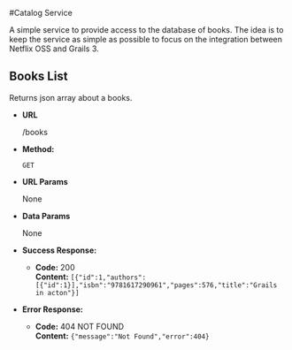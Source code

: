 #Catalog Service

A simple service to provide access to the database of books. The idea is to keep the service as simple as possible to focus on the integration between Netflix OSS and Grails 3.

**Books List**
----
  Returns json array about a books.

* **URL**

  /books

* **Method:**

  `GET`
  
*  **URL Params**

   None

* **Data Params**

  None

* **Success Response:**

  * **Code:** 200 <br />
    **Content:** `[{"id":1,"authors":[{"id":1}],"isbn":"9781617290961","pages":576,"title":"Grails in acton"}]`
 
* **Error Response:**

  * **Code:** 404 NOT FOUND <br />
    **Content:** `{"message":"Not Found","error":404}`

